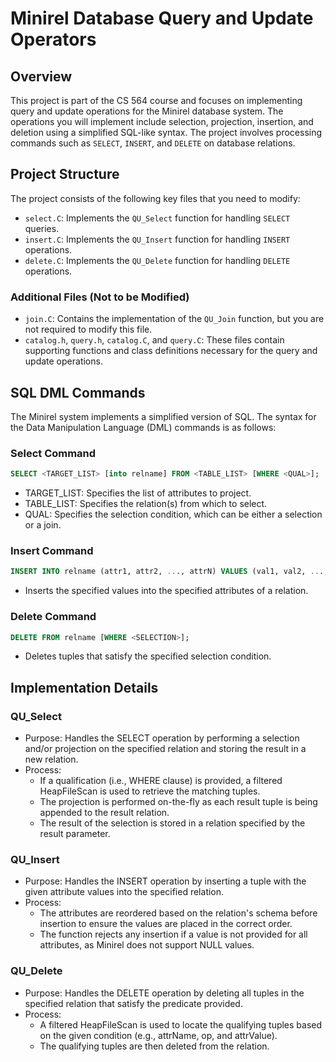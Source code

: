# Minirel Database Query and Update Operators

## Overview

This project is part of the CS 564 course and focuses on implementing query and update operations for the Minirel database system. The operations you will implement include selection, projection, insertion, and deletion using a simplified SQL-like syntax. The project involves processing commands such as `SELECT`, `INSERT`, and `DELETE` on database relations.

## Project Structure

The project consists of the following key files that you need to modify:

- `select.C`: Implements the `QU_Select` function for handling `SELECT` queries.
- `insert.C`: Implements the `QU_Insert` function for handling `INSERT` operations.
- `delete.C`: Implements the `QU_Delete` function for handling `DELETE` operations.

### Additional Files (Not to be Modified)
- `join.C`: Contains the implementation of the `QU_Join` function, but you are not required to modify this file.
- `catalog.h`, `query.h`, `catalog.C`, and `query.C`: These files contain supporting functions and class definitions necessary for the query and update operations.

## SQL DML Commands

The Minirel system implements a simplified version of SQL. The syntax for the Data Manipulation Language (DML) commands is as follows:

### Select Command

```sql
SELECT <TARGET_LIST> [into relname] FROM <TABLE_LIST> [WHERE <QUAL>];
```

- TARGET_LIST: Specifies the list of attributes to project.
- TABLE_LIST: Specifies the relation(s) from which to select.
- QUAL: Specifies the selection condition, which can be either a selection or a join.

### Insert Command
```sql
INSERT INTO relname (attr1, attr2, ..., attrN) VALUES (val1, val2, ..., valN);
```
- Inserts the specified values into the specified attributes of a relation.

### Delete Command
```sql
DELETE FROM relname [WHERE <SELECTION>];
```
- Deletes tuples that satisfy the specified selection condition.


## Implementation Details
### QU_Select

- Purpose: Handles the SELECT operation by performing a selection and/or projection on the specified relation and storing the result in a new relation.
- Process:
    - If a qualification (i.e., WHERE clause) is provided, a filtered HeapFileScan is used to retrieve the matching tuples.
    - The projection is performed on-the-fly as each result tuple is being appended to the result relation.
    - The result of the selection is stored in a relation specified by the result parameter.

### QU_Insert

- Purpose: Handles the INSERT operation by inserting a tuple with the given attribute values into the specified relation.
- Process:
    - The attributes are reordered based on the relation's schema before insertion to ensure the values are placed in the correct order.
    - The function rejects any insertion if a value is not provided for all attributes, as Minirel does not support NULL values.

### QU_Delete

- Purpose: Handles the DELETE operation by deleting all tuples in the specified relation that satisfy the predicate provided.
- Process:
    - A filtered HeapFileScan is used to locate the qualifying tuples based on the given condition (e.g., attrName, op, and attrValue).
    - The qualifying tuples are then deleted from the relation.